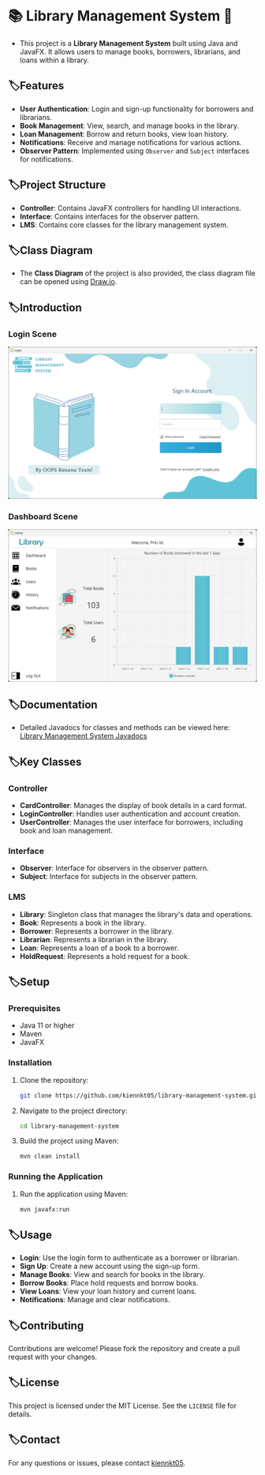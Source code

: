 # 📚 Library Management System 📖

- This project is a **Library Management System** built using Java and JavaFX. It allows users to manage books, borrowers, librarians, and loans within a library.

## 🏷️Features

- **User Authentication**: Login and sign-up functionality for borrowers and librarians.
- **Book Management**: View, search, and manage books in the library.
- **Loan Management**: Borrow and return books, view loan history.
- **Notifications**: Receive and manage notifications for various actions.
- **Observer Pattern**: Implemented using `Observer` and `Subject` interfaces for notifications.

## 🏷️Project Structure

- **Controller**: Contains JavaFX controllers for handling UI interactions.
- **Interface**: Contains interfaces for the observer pattern.
- **LMS**: Contains core classes for the library management system.

## 🏷️Class Diagram
- The **Class Diagram** of the project is also provided, the class diagram file can be opened using [Draw.io](https://www.drawio.com/).

## 🏷️Introduction
### Login Scene
![Login](src/main/resources/images/loginScene.png)
### Dashboard Scene
![Dashboard](src/main/resources/images/dashboardScene.png)

## 🏷️Documentation

- Detailed Javadocs for classes and methods can be viewed here:  
[Library Management System Javadocs](https://docs.google.com/document/d/1dpwNwJr13Be74AY0pTZnNamHlOz3A6TwXpwWe9NqIvc/edit?tab=t.0#heading=h.15w6miidwyig)


## 🏷️Key Classes

### Controller

- **CardController**: Manages the display of book details in a card format.
- **LoginController**: Handles user authentication and account creation.
- **UserController**: Manages the user interface for borrowers, including book and loan management.

### Interface

- **Observer**: Interface for observers in the observer pattern.
- **Subject**: Interface for subjects in the observer pattern.

### LMS

- **Library**: Singleton class that manages the library's data and operations.
- **Book**: Represents a book in the library.
- **Borrower**: Represents a borrower in the library.
- **Librarian**: Represents a librarian in the library.
- **Loan**: Represents a loan of a book to a borrower.
- **HoldRequest**: Represents a hold request for a book.

## 🏷️Setup

### Prerequisites

- Java 11 or higher
- Maven
- JavaFX

### Installation

1. Clone the repository:
   ```sh
   git clone https://github.com/kiennkt05/library-management-system.git
   ```
2. Navigate to the project directory:
   ```sh
   cd library-management-system
   ```
3. Build the project using Maven:
   ```sh
   mvn clean install
   ```

### Running the Application

1. Run the application using Maven:
   ```sh
   mvn javafx:run
   ```

## 🏷️Usage

- **Login**: Use the login form to authenticate as a borrower or librarian.
- **Sign Up**: Create a new account using the sign-up form.
- **Manage Books**: View and search for books in the library.
- **Borrow Books**: Place hold requests and borrow books.
- **View Loans**: View your loan history and current loans.
- **Notifications**: Manage and clear notifications.

## 🏷️Contributing

Contributions are welcome! Please fork the repository and create a pull request with your changes.

## 🏷️License

This project is licensed under the MIT License. See the `LICENSE` file for details.

## 🏷️Contact

For any questions or issues, please contact [kiennkt05](https://github.com/kiennkt05).